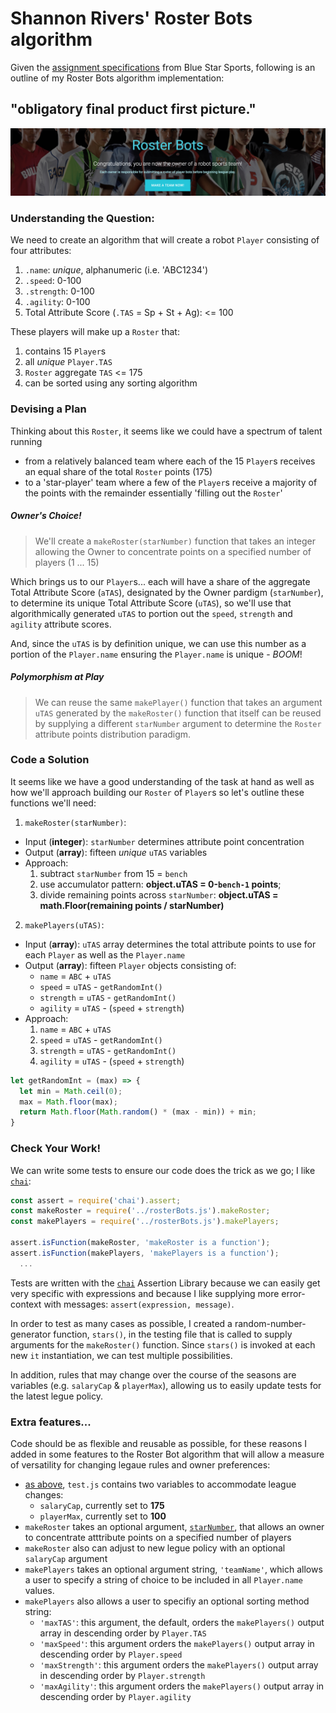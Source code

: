 # Shannon Rivers' Roster Bots algorithm
Given the [assignment specifications](./Assignment.md) from Blue Star Sports, following is an outline of my Roster Bots algorithm implementation:

## "obligatory final product first picture."
[![Roster Bots by Shannon Rivers](/roster-bots.jpg)](http://htmlpreview.github.io/?https://github.com/senbenito/roster-bots/blob/master/index.html)

### Understanding the Question:
We need to create an algorithm that will create a robot `Player` consisting of four attributes:
  1. `.name`: _unique_, alphanumeric (i.e. 'ABC1234')
  1. `.speed`: 0-100
  3. `.strength`: 0-100
  4. `.agility`: 0-100
  5. Total Attribute Score (`.TAS` = Sp + St + Ag): <= 100

These players will make up a `Roster` that:
  1. contains 15 `Player`s
  2. all _unique_ `Player.TAS`
  3. `Roster` aggregate `TAS` <= 175
  4. can be sorted using any sorting algorithm

### Devising a Plan
Thinking about this `Roster`, it seems like we could have a spectrum of talent running
  - from a relatively balanced team where each of the 15 `Player`s receives an equal share of the total `Roster` points (175)
  - to a 'star-player' team where a few of the `Player`s receive a majority of the points with the remainder essentially 'filling out the `Roster`'

##### Owner's Choice!
>We'll create a `makeRoster(starNumber)` function that takes an integer allowing the Owner to concentrate points on a specified number of players (1 ... 15)

Which brings us to our `Player`s... each will have a share of the aggregate Total Attribute Score (`aTAS`), designated by the Owner pardigm (`starNumber`), to determine its unique Total Attribute Score (`uTAS`), so we'll use that algorithmically generated `uTAS` to portion out the `speed`, `strength` and `agility` attribute scores.

And, since the `uTAS` is by definition unique, we can use this number as a portion of the `Player.name` ensuring the `Player.name` is unique - _BOOM_!

##### Polymorphism at Play
>We can reuse the same `makePlayer()` function that takes an argument `uTAS` generated by the `makeRoster()` function that itself can be reused by supplying a different `starNumber` argument to determine the `Roster` attribute points distribution paradigm.

### Code a Solution
It seems like we have a good understanding of the task at hand as well as how we'll approach building our `Roster` of `Player`s so let's outline these functions we'll need:
1. `makeRoster(starNumber)`:
  + Input (**integer**): `starNumber` determines attribute point concentration
  + Output (**array**): fifteen _unique_ `uTAS` variables
  + Approach:
    1. subtract `starNumber` from 15 = `bench`
    2. use accumulator pattern: **object.uTAS = 0-`bench-1` points**;
    3. divide remaining points across `starNumber`:  **object.uTAS = math.Floor(remaining points / starNumber)**
2. `makePlayers(uTAS)`:
  + Input (**array**): `uTAS` array determines the total attribute points to use for each `Player` as well as the `Player.name`
  + Output (**array**): fifteen `Player` objects consisting of:
    + `name` = `ABC` + `uTAS`
    + `speed` = `uTAS` - `getRandomInt()`
    + `strength` = `uTAS` - `getRandomInt()`
    + `agility` = `uTAS` - (`speed` + `strength`)
  + Approach:
    1. `name` = `ABC` + `uTAS`
    2. `speed` = `uTAS` - `getRandomInt()`
    3. `strength` = `uTAS` - `getRandomInt()`
    4. `agility` = `uTAS` - (`speed` + `strength`)
```javascript
let getRandomInt = (max) => {
  let min = Math.ceil(0);
  max = Math.floor(max);
  return Math.floor(Math.random() * (max - min)) + min;
}
```

### Check Your Work!
We can write some tests to ensure our code does the trick as we go; I like [`chai`](http://chaijs.com/):
```javascript
const assert = require('chai').assert;
const makeRoster = require('../rosterBots.js').makeRoster;
const makePlayers = require('../rosterBots.js').makePlayers;

assert.isFunction(makeRoster, 'makeRoster is a function');
assert.isFunction(makePlayers, 'makePlayers is a function');
  ...
```
Tests are written with the [`chai`](http://chaijs.com/) Assertion Library because we can easily get very specific with expressions and because I like supplying more error-context with messages: `assert(expression, message)`.

In order to test as many cases as possible, I created a random-number-generator function, `stars()`, in the testing file that is called to supply arguments for the `makeRoster()` function. Since `stars()` is invoked at each new `it` instantiation, we can test multiple possibilities.

In addition, rules that may change over the course of the seasons are variables (e.g. `salaryCap` & `playerMax`), allowing us to easily update tests for the latest legue policy.

### Extra features...
Code should be as flexible and reusable as possible, for these reasons I added in some features to the Roster Bot algorithm that will allow a measure of versatility for changing legaue rules and owner preferences:
+ [as above](#check-your-work), `test.js` contains two variables to accommodate league changes:
  + `salaryCap`, currently set to **175**
  +  `playerMax`, currently set to **100**
+ `makeRoster` takes an optional argument, [`starNumber`](#owner's-choice!), that allows an owner to concentrate atttribute points on a specified number of players
+ `makeRoster` also can adjust to new legue policy with an optional `salaryCap` argument
+ `makePlayers` takes an optional argument string, `'teamName'`, which allows a user to specify a string of choice to be included in all `Player.name` values.
+ `makePlayers` also allows a user to specifiy an optional sorting method string:
  + `'maxTAS'`: this argument, the default, orders the `makePlayers()` output array in descending order by `Player.TAS`
  + `'maxSpeed'`: this argument orders the `makePlayers()` output array in descending order by `Player.speed`
  + `'maxStrength'`: this argument orders the `makePlayers()` output array in descending order by `Player.strength`
  + `'maxAgility'`: this argument orders the `makePlayers()` output array in descending order by `Player.agility`
